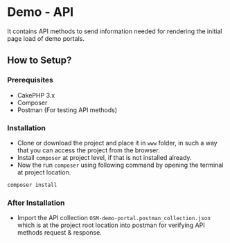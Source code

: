 # Demo - API
It contains API methods to send information needed for rendering the initial page load of demo portals.

## How to Setup?

### Prerequisites
- CakePHP 3.x
- Composer
- Postman (For testing API methods)

### Installation
- Clone or download the project and place it in `www` folder, in such a way that you can access the project from the browser.
- Install `composer` at project level, if that is not installed already.
- Now the run `composer` using following command by opening the terminal at project location. 

```bash
composer install
```
    
### After Installation
- Import the API collection `OSM-demo-portal.postman_collection.json` which is at the project root location into postman for verifying API methods request & response.